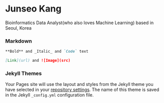 # Junseo Kang

Bioinformatics Data Analyst(who also loves Machine Learning) based in Seoul, Korea

### Markdown

```markdown
**Bold** and _Italic_ and `Code` text

[Link](url) and ![Image](src)
```

### Jekyll Themes

Your Pages site will use the layout and styles from the Jekyll theme you have selected in your [repository settings](https://github.com/kangjunseo/CV/settings/pages). The name of this theme is saved in the Jekyll `_config.yml` configuration file.

